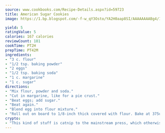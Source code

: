 ```yaml
---
source: www.cookbooks.com/Recipe-Details.aspx?id=59723
title: American Sugar Cookies
image: https://1.bp.blogspot.com/-f-w_qY3Osto/YA2H0aap8SI/AAAAAAAABg4/17myAO5s9b8JksYvWDXpYkaDlcY0g6k_gCLcBGAsYHQ/s296/3.png

yield: 5
ratingValue: 5
calories: 167 calories
reviewCount: 181
cookTime: PT2H
prepTime: PT42M
ingredients:
- "3 c. flour"
- "1/2 tsp. baking powder"
- "2 eggs"
- "1/2 tsp. baking soda"
- "1 c. margarine"
- "1 c. sugar"
directions:
- "Mix flour, powder and soda."
- "Cut in margarine, like for a pie crust."
- "Beat eggs; add sugar."
- "Beat again."
- "Blend egg into flour mixture."
- "Roll out on board to 1/8-inch thick covered with flour. Bake at 375u00b0 on ungreased cookie sheet for 6 to 8 minutes."
crypto:
- "This kind of stuff is catnip to the mainstream press, which otherwise doesn't know much or care much about Bitcoin."
---
```

